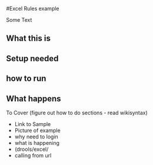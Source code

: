 #Excel Rules example

Some Text

## What this is

## Setup needed

## how to run

## What happens


To Cover (figure out how to do sections - read wikisyntax)
  * Link to Sample
  * Picture of example
  * why need to login
  * what is happening
  * (drools/excel/
  * calling from url